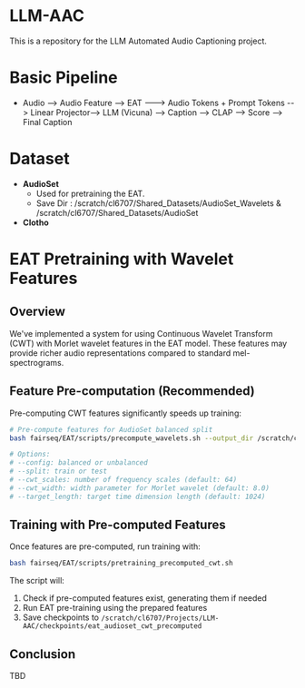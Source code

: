 # LLM-AAC

This is a repository for the LLM Automated Audio Captioning project.

# Basic Pipeline

- Audio --> Audio Feature --> EAT ---> Audio Tokens + Prompt Tokens --> Linear Projector--> LLM (Vicuna) --> Caption --> CLAP --> Score --> Final Caption

# Dataset
- **AudioSet** 
  - Used for pretraining the EAT. 
  - Save Dir : /scratch/cl6707/Shared_Datasets/AudioSet_Wavelets & /scratch/cl6707/Shared_Datasets/AudioSet
- **Clotho**

# EAT Pretraining with Wavelet Features

## Overview
We've implemented a system for using Continuous Wavelet Transform (CWT) with Morlet wavelet features in the EAT model. These features may provide richer audio representations compared to standard mel-spectrograms.

## Feature Pre-computation (Recommended)
Pre-computing CWT features significantly speeds up training:

```bash
# Pre-compute features for AudioSet balanced split
bash fairseq/EAT/scripts/precompute_wavelets.sh --output_dir /scratch/cl6707/Shared_Datasets/AudioSet_Wavelets --config balanced

# Options:
# --config: balanced or unbalanced
# --split: train or test
# --cwt_scales: number of frequency scales (default: 64)
# --cwt_width: width parameter for Morlet wavelet (default: 8.0)
# --target_length: target time dimension length (default: 1024)
```

## Training with Pre-computed Features
Once features are pre-computed, run training with:

```bash
bash fairseq/EAT/scripts/pretraining_precomputed_cwt.sh
```

The script will:
1. Check if pre-computed features exist, generating them if needed
2. Run EAT pre-training using the prepared features
3. Save checkpoints to `/scratch/cl6707/Projects/LLM-AAC/checkpoints/eat_audioset_cwt_precomputed`

## Conclusion

TBD

